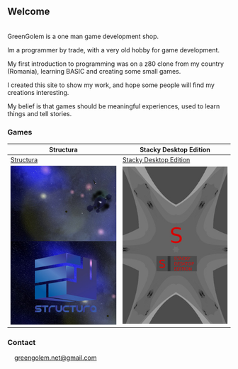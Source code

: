 ## Welcome

<br>
GreenGolem is a one man game development shop.

Im a programmer by trade,
with a very old hobby for game development.

My first introduction to programming was on a z80 clone from my country (Romania),
learning BASIC and creating some small games.

I created this site to show my work, and hope some people will find my creations interesting.

My belief is that games should be meaningful experiences, used to learn things and tell stories.

### Games

| Structura      | Stacky Desktop Edition |
| -------------- | ---------------------- |
| [Structura](https://greengolem.github.io/Structura) | [Stacky Desktop Edition](https://greengolem.github.io/StackyDesktopEdition) |
| ![image](images/structura_library.jpg) | ![image](images/stackydesktopedition_library.jpg) |

### Contact

&nbsp;&nbsp;&nbsp;&nbsp;greengolem.net@gmail.com

